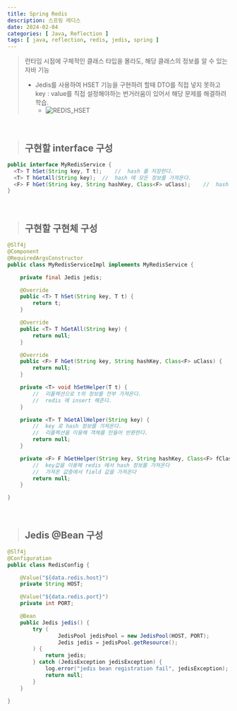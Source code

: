 ```yaml
---
title: Spring Redis
description: 스프링 레디스
date: 2024-02-04
categories: [ Java, Reflection ]
tags: [ java, reflection, redis, jedis, spring ]
---
```


> 런타임 시점에 구체적인 클래스 타입을 몰라도, 해당 클래스의 정보를 알 수 있는 자바 기능
> - Jedis를 사용하여 HSET 기능을 구현하려 할때 DTO를 직접 넣지 못하고 <br>
>   key : value를 직접 설정해야하는 번거러움이 있어서 해당 문제를 해결하려 학습.
>   - ![REDIS_HSET](https://github.com/AngryPig123/angrypig123.github.io/assets/86225268/0aec1c14-f5f5-406b-b3f3-d23754016a7a)
>


<br>

> <h2> 구현할 interface 구성 </h2>

```java
public interface MyRedisService {
  <T> T hSet(String key, T t);    //  hash 를 저장한다.
  <T> T hGetAll(String key);  //  hash 에 모든 정보를 가져온다.
  <F> F hGet(String key, String hashKey, Class<F> uClass);    //  hash 안에 특정 필드를 가져온다
}
```

<br>

> <h2> 구현할 구현체 구성 </h2>
```java
@Slf4j
@Component
@RequiredArgsConstructor
public class MyRedisServiceImpl implements MyRedisService {

    private final Jedis jedis;

    @Override
    public <T> T hSet(String key, T t) {
        return t;
    }

    @Override
    public <T> T hGetAll(String key) {
        return null;
    }

    @Override
    public <F> F hGet(String key, String hashKey, Class<F> uClass) {
        return null;
    }

    private <T> void hSetHelper(T t) {
        //  리플렉션으로 t의 정보를 전부 가져온다.
        //  redis 에 insert 해준다.
    }

    private <T> T hGetAllHelper(String key) {
        //  key 로 hash 정보를 가져온다.
        //  리플렉션을 이용해 객체를 만들어 반환한다.
        return null;
    }

    private <F> F hGetHelper(String key, String hashKey, Class<F> fClass) {
        //  key값을 이용해 redis 에서 hash 정보를 가져온다
        //  가져온 값중에서 field 값을 가져온다
        return null;
    }

}
```

<br>

> <h2> Jedis @Bean 구성 </h2>
```java
@Slf4j
@Configuration
public class RedisConfig {

    @Value("${data.redis.host}")
    private String HOST;

    @Value("${data.redis.port}")
    private int PORT;

    @Bean
    public Jedis jedis() {
        try (
                JedisPool jedisPool = new JedisPool(HOST, PORT);
                Jedis jedis = jedisPool.getResource();
        ) {
            return jedis;
        } catch (JedisException jedisException) {
            log.error("jedis bean registration fail", jedisException);
            return null;
        }
    }

}

```
